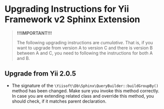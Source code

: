 # Upgrading Instructions for Yii Framework v2 Sphinx Extension

> **!!!IMPORTANT!!!**
>
> The following upgrading instructions are *cumulative*. That is,
> if you want to upgrade from version A to version C and there is
> version B between A and C, you need to following the instructions
> for both A and B.

## Upgrade from Yii 2.0.5

- The signature of the `\Yiisoft\Db\Sphinx\QueryBuilder::buildGroupBy()` method has been changed.
  Make sure you invoke this method correctly. In case you are extending related class and override this method,
  you should check, if it matches parent declaration.
